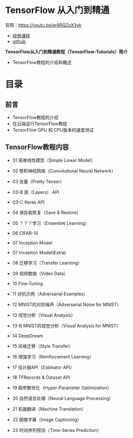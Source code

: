 # TensorFlow 从入门到精通

官网：https://youtu.be/er8RQZoX3yk

- [视频课程](https://youtu.be/er8RQZoX3yk)
- [github](https://github.com/Hvass-Labs/TensorFlow-Tutorials)

**TensorFlow从入门到精通教程（TensorFlow-Tutorials）简介**

- TensorFlow教程的介绍和概述


# 目录

## 前言

- TensorFlow教程的介绍
- 在云端运行TensorFlow教程
- TensorFlow GPU 和 CPU版本的速度测试

## TensorFlow教程内容

- 01 简单线性模型（Simple Linear Model）

- 02 卷积神经网络（Convolutional Neural Network）

- 03 张量（Pretty Tensor）

- 03-B 层（Layers） API

- 03-C Keras API

- 04 保存和恢复（Save & Restore）

- 05 ？？？学习（Ensemble Learning）

- 06 CIFAR-10

- 07 Inception Model

- 07 Inception Model(Extra)

- 08 迁移学习（Transfer Learning）

- 09 视频数据（Video Data）

- 10 Fine-Tuning

- 11 对抗示例（Adversarial Examples）

- 12 MNIST的对抗噪声（Adversarial Noise for MNIST）

- 13 视觉分析（Visual Analysis）

- 13-B MNIST的视觉分析（Visual Analysis for MNIST）

- 14 DeepDream

- 15 风格迁移（Style Transfer）

- 16 增强学习（Reinforcement Learning）

- 17 估计器API（Estimator API）

- 18 TFRecords & Dataset API

- 19 超参数优化（Hyper-Parameter Optimization）

- 20 自然语言处理（Neural Language Processing）

- 21 机器翻译（Machine Translation）

- 22 图像字幕（Image Captioning）

- 23 时间序列预测（Time-Series Prediction）
